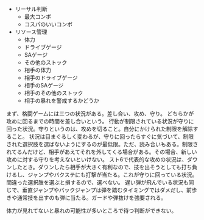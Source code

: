 - リーサル判断
  - 最大コンボ
  - コスパのいいコンボ
- リソース管理
  - 体力
  - ドライブゲージ
  - SAゲージ
  - その他のストック
  - 相手の体力
  - 相手のドライブゲージ
  - 相手のSAゲージ
  - 相手のその他のストック
  - 相手の暴れを警戒するかどうか

まず、格闘ゲームには三つの状況がある。差し合い、攻め、守り。
どちらかが攻めに回るまでの時間を差し合いという。
行動が制限されている状況が守りに回った状況。守りというのは、攻めを切ること。自分にかけられた制限を解除すること。
状況は目まぐるしく変わるが、守りに回ったらすぐに気づいて、制限された選択肢を選ばないようにするのが最低限。ただ、読み合いもある。制限されてるんだけど、相手があえてそれを外してくる場合がある。その場合、新しい攻めに対する守りを考えないといけない。
スト6で代表的な攻めの状況は、ダウンしたとき。ダウンしたら相手が大きく有利なので、技を出そうとしても打ち負けるし、ジャンプやバクステにも打撃が当たる。これが守りに回っている状況。間違った選択肢を選ぶと損するので、選べない。
遅い弾が飛んでいる状況も同じで、垂直ジャンプやバックジャンプは弾を踏むタイミングではダメだし、前歩きや通常技を出すのも弾に当たる。ガードや弾抜けを強要される。

体力が見れてないと暴れの可能性が多いところで待つ判断ができない。
